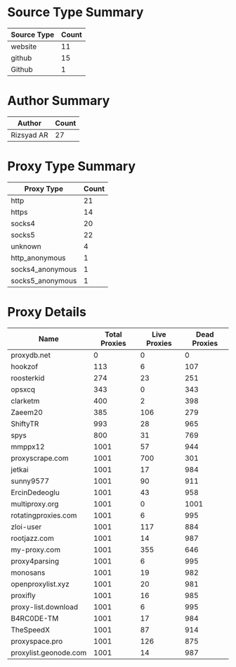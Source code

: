 # Source Type Summary

| Source Type | Count |
|-------------|-------|
| website | 11 |
| github | 15 |
| Github | 1 |


# Author Summary

| Author | Count |
|--------|-------|
| Rizsyad AR | 27 |


# Proxy Type Summary

| Proxy Type | Count |
|------------|-------|
| http | 21 |
| https | 14 |
| socks4 | 20 |
| socks5 | 22 |
| unknown | 4 |
| http_anonymous | 1 |
| socks4_anonymous | 1 |
| socks5_anonymous | 1 |


# Proxy Details

| Name | Total Proxies | Live Proxies | Dead Proxies |
|------|---------------|--------------|---------------|
| proxydb.net | 0 | 0 | 0 |
| hookzof | 113 | 6 | 107 |
| roosterkid | 274 | 23 | 251 |
| opsxcq | 343 | 0 | 343 |
| clarketm | 400 | 2 | 398 |
| Zaeem20 | 385 | 106 | 279 |
| ShiftyTR | 993 | 28 | 965 |
| spys | 800 | 31 | 769 |
| mmppx12 | 1001 | 57 | 944 |
| proxyscrape.com | 1001 | 700 | 301 |
| jetkai | 1001 | 17 | 984 |
| sunny9577 | 1001 | 90 | 911 |
| ErcinDedeoglu | 1001 | 43 | 958 |
| multiproxy.org | 1001 | 0 | 1001 |
| rotatingproxies.com | 1001 | 6 | 995 |
| zloi-user | 1001 | 117 | 884 |
| rootjazz.com | 1001 | 14 | 987 |
| my-proxy.com | 1001 | 355 | 646 |
| proxy4parsing | 1001 | 6 | 995 |
| monosans | 1001 | 19 | 982 |
| openproxylist.xyz | 1001 | 20 | 981 |
| proxifly | 1001 | 16 | 985 |
| proxy-list.download | 1001 | 6 | 995 |
| B4RC0DE-TM | 1001 | 17 | 984 |
| TheSpeedX | 1001 | 87 | 914 |
| proxyspace.pro | 1001 | 126 | 875 |
| proxylist.geonode.com | 1001 | 14 | 987 |
